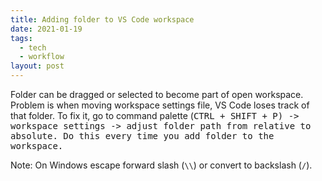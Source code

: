 ```yaml
---
title: Adding folder to VS Code workspace
date: 2021-01-19
tags:
  - tech
  - workflow
layout: post
---
```


Folder can be dragged or selected to become part of open workspace. Problem is when moving workspace settings file, VS Code loses track of that folder. To fix it, go to command palette (<kbd>CTRL<kbd> + <kbd>SHIFT<kbd> + <kbd>P<kbd>) -> workspace settings -> adjust folder path from relative to absolute. Do this every time you add folder to the workspace.

Note: On Windows escape forward slash (`\\`) or convert to backslash (`/`).
